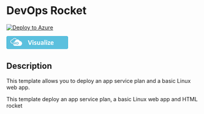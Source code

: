 # DevOps Rocket




[![Deploy to Azure](http://azuredeploy.net/deploybutton.png)](https://azuredeploy.net/) 

<a href="http://armviz.io/#/?load=https%3A%2F%2Fraw.githubusercontent.com%2Fdrffej%2Frocket%2master%2Fazuredeploy.json"  target="_blank">
<img src="https://raw.githubusercontent.com/Azure/azure-quickstart-templates/master/1-CONTRIBUTION-GUIDE/images/visualizebutton.png" />
</a>

## Description

This template allows you to deploy an app service plan and a basic Linux web app.




This template deploy an app service plan, a basic Linux web app and HTML rocket
